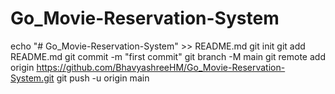 # Go_Movie-Reservation-System

echo "# Go_Movie-Reservation-System" >> README.md
git init
git add README.md
git commit -m "first commit"
git branch -M main
git remote add origin https://github.com/BhavyashreeHM/Go_Movie-Reservation-System.git
git push -u origin main

